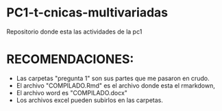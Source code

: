 # PC1-t-cnicas-multivariadas
Repositorio donde esta las actividades de la pc1

# RECOMENDACIONES:
- Las carpetas "pregunta 1" son sus partes que me pasaron en crudo.
- El archivo "COMPILADO.Rmd" es el archivo donde esta el rmarkdown,
- El archivo word es "COMPILADO.docx"
- Los archivos excel pueden subirlos en las carpetas.
